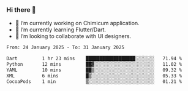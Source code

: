 ### Hi there 👋

<!--
**devcat37/devcat37** is a ✨ _special_ ✨ repository because its `README.md` (this file) appears on your GitHub profile.-->


- 🔭 I’m currently working on Chimicum application.
- 🌱 I’m currently learning Flutter/Dart.
- 👯 I’m looking to collaborate with UI designers.
<!-- - 🤔 I’m looking for help with ... -->

<!--START_SECTION:waka-->

```txt
From: 24 January 2025 - To: 31 January 2025

Dart         1 hr 23 mins    ██████████████████░░░░░░░   71.94 %
Python       12 mins         ██▓░░░░░░░░░░░░░░░░░░░░░░   11.02 %
YAML         10 mins         ██▒░░░░░░░░░░░░░░░░░░░░░░   09.32 %
XML          6 mins          █▒░░░░░░░░░░░░░░░░░░░░░░░   05.33 %
CocoaPods    1 min           ▒░░░░░░░░░░░░░░░░░░░░░░░░   01.21 %
```

<!--END_SECTION:waka-->
